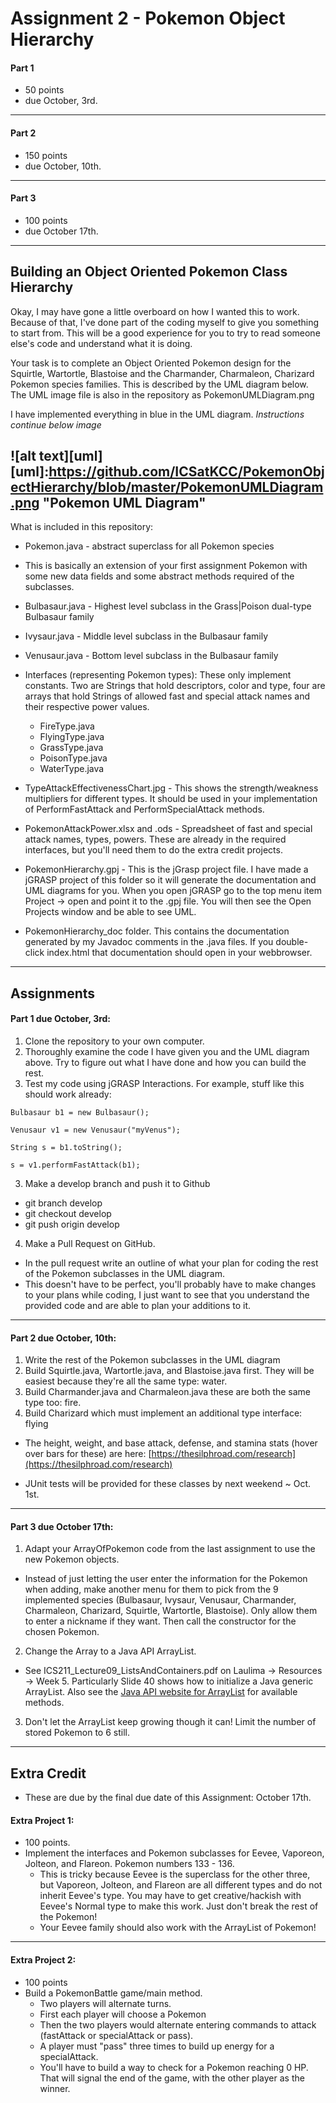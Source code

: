 # Assignment 2 - Pokemon Object Hierarchy
#### Part 1
 * 50 points
 * due October, 3rd.

---

#### Part 2 
 * 150 points
 * due October, 10th.

---

#### Part 3 
 * 100 points
 * due October 17th.
 
----
## Building an Object Oriented Pokemon Class Hierarchy

Okay, I may have gone a little overboard on how I wanted this to work. Because of that, I've done part of the coding 
myself to give you something to start from. This will be a good experience for you to try to read someone else's code and
understand what it is doing.

Your task is to complete an Object Oriented Pokemon design for the Squirtle, Wartortle, Blastoise and the Charmander, Charmaleon, 
Charizard Pokemon species families. This is described by the UML diagram below. The UML image file is also in the 
repository as PokemonUMLDiagram.png

I have implemented everything in blue in the UML diagram. *Instructions continue below image*

![alt text][uml]
[uml]:https://github.com/ICSatKCC/PokemonObjectHierarchy/blob/master/PokemonUMLDiagram.png "Pokemon UML Diagram"
----
What is included in this repository:
 * Pokemon.java - abstract superclass for all Pokemon species
  * This is basically an extension of your first assignment Pokemon with some new data fields and some abstract methods required of the subclasses.
  
 * Bulbasaur.java - Highest level subclass in the Grass|Poison dual-type Bulbasaur family
 * Ivysaur.java - Middle level subclass in the Bulbasaur family
 * Venusaur.java - Bottom level subclass in the Bulbasaur family
 
 * Interfaces (representing Pokemon types): These only implement constants. Two are Strings that hold descriptors, color and type, four are arrays that hold Strings of allowed fast and special attack names and their respective power values.
   * FireType.java
   * FlyingType.java
   * GrassType.java
   * PoisonType.java
   * WaterType.java

 * TypeAttackEffectivenessChart.jpg - This shows the strength/weakness multipliers for different types. It should be used in your implementation of PerformFastAttack and PerformSpecialAttack methods.
 
 * PokemonAttackPower.xlsx and .ods - Spreadsheet of fast and special attack names, types, powers. These are already in the required interfaces, but you'll need them to do the extra credit projects.
 
 * PokemonHierarchy.gpj - This is the jGrasp project file. I have made a jGRASP project of this folder so it will generate the documentation and UML diagrams for you. When you open jGRASP go to the top menu item Project -> open and point it to the .gpj file. You will then see the Open Projects window and be able to see UML.
 
 * PokemonHierarchy_doc folder. This contains the documentation generated by my Javadoc comments in the .java files. If you double-click index.html that documentation should open in your webbrowser.
 
----
## Assignments

#### Part 1 due October, 3rd:
 1. Clone the repository to your own computer. 
 2. Thoroughly examine the code I have given you and the UML diagram above. Try to figure out what I have done and how you can build the rest.
 2. Test my code using jGRASP Interactions. For example, stuff like this should work already:
 ```
 Bulbasaur b1 = new Bulbasaur();
 
Venusaur v1 = new Venusaur("myVenus");

String s = b1.toString();

s = v1.performFastAttack(b1);
 ```
 3. Make a develop branch and push it to Github
  * git branch develop
  * git checkout develop
  * git push origin develop
 4. Make a Pull Request on GitHub.
  * In the pull request write an outline of what your plan for coding the rest of the Pokemon subclasses in the UML diagram.
  * This doesn't have to be perfect, you'll probably have to make changes to your plans while coding, I just want to see that you understand the provided code and are able to plan your additions to it.

---

#### Part 2 due October, 10th:
 1. Write the rest of the Pokemon subclasses in the UML diagram
  3. Build Squirtle.java, Wartortle.java, and Blastoise.java first. They will be easiest because they're all the same type: water.
  4. Build Charmander.java and Charmaleon.java these are both the same type too: fire.
  5. Build Charizard which must implement an additional type interface: flying
  
 * The height, weight, and base attack, defense, and stamina stats (hover over bars for these) are here: [https://thesilphroad.com/research](https://thesilphroad.com/research) 
 
 * JUnit tests will be provided for these classes by next weekend ~ Oct. 1st.

---

#### Part 3 due October 17th:

 1. Adapt your ArrayOfPokemon code from the last assignment to use the new Pokemon objects.
   * Instead of just letting the user enter the information for the Pokemon when adding, make another menu for them to pick from the 9
   implemented species (Bulbasaur, Ivysaur, Venusaur, Charmander, Charmaleon, Charizard, Squirtle, Wartortle, Blastoise). Only allow them to enter a nickname if they want. Then call the constructor for the chosen Pokemon.
 2. Change the Array to a Java API ArrayList. 
  * See ICS211_Lecture09_ListsAndContainers.pdf on Laulima -> Resources -> Week 5. Particularly Slide 40 shows how to initialize a Java generic ArrayList. Also see the [Java API website for ArrayList](http://docs.oracle.com/javase/8/docs/api/java/util/ArrayList.html) for available methods.
 3. Don't let the ArrayList keep growing though it can! Limit the number of stored Pokemon to 6 still.

----

## Extra Credit
 * These are due by the final due date of this Assignment: October 17th.

#### Extra Project 1:

 * 100 points.
 * Implement the interfaces and Pokemon subclasses for Eevee, Vaporeon, Jolteon, and Flareon. Pokemon numbers 133 - 136.
   * This is tricky because Eevee is the superclass for the other three, but Vaporeon, Jolteon, and Flareon are all different types and do not inherit Eevee's type. You may have to get creative/hackish with Eevee's Normal type to make this work. Just don't break the rest of the Pokemon!
   * Your Eevee family should also work with the ArrayList of Pokemon!
   
---

#### Extra Project 2:
 * 100 points
 * Build a PokemonBattle game/main method. 
   * Two players will alternate turns.
   * First each player will choose a Pokemon
   * Then the two players would alternate entering commands to attack (fastAttack or specialAttack or pass). 
    * A player must "pass" three times to build up energy for a specialAttack.
   * You'll have to build a way to check for a Pokemon reaching 0 HP. That will signal the end of the game, with the other player as the winner.
 
   

